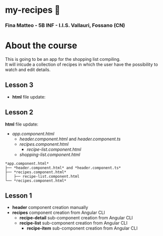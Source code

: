 # my-recipes :page_facing_up:

### Fina Matteo - 5B INF - I.I.S. Vallauri, Fossano (CN)

# About the course

This is going to be an app for the shopping list compiling.<br>
It will inlcude a collection of recipes in which the user have the possibility to watch and edit details.

## Lesson 3

* **html** file update:



## Lesson 2

**html** file update:
* *app.component.html*
    * *header.component.html* and *header.component.ts*
    * *recipes.component.html*
        * *recipe-list.component.html*
    * *shopping-list.component.html*

```
*app.component.html*
├── *header.component.html* and *header.component.ts*
├── *recipes.component.html*
│   ├── recipe-list.component.html
└── *recipes.component.html*
```


## Lesson 1

* **header** component creation manually
* **recipes** component creation from Angular CLI
    * **recipe-detail** sub-component creation from Angular CLI
    * **recipe-list** sub-component creation from Angular CLI
        * **recipe-item** sub-component creation from Angular CLI
